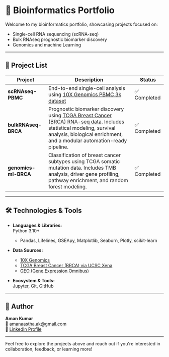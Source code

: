 # 🧬 Bioinformatics Portfolio

Welcome to my bioinformatics portfolio, showcasing projects focused on:

- Single-cell RNA sequencing (scRNA-seq)  
- Bulk RNAseq prognostic biomarker discovery  
- Genomics and machine Learning  

---

## 📂 Project List

| Project                    | Description                                                                  | Status        |
|----------------------------|------------------------------------------------------------------------------|---------------|
| **scRNAseq-PBMC**          | End-to-end single-cell analysis using [10X Genomics PBMC 3k dataset](https://www.10xgenomics.com/datasets/3-k-pbm-cs-from-a-healthy-donor-1-standard-1-1-0) | ✅ Completed  |
| **bulkRNAseq-BRCA**        | Prognostic biomarker discovery using [TCGA Breast Cancer (BRCA) RNA-seq data](https://xenabrowser.net/datapages/?cohort=TCGA%20Breast%20Cancer%20(BRCA)&removeHub=http%3A%2F%2F127.0.0.1%3A7222). Includes statistical modeling, survival analysis, biological enrichment, and a modular automation-ready pipeline. | ✅ Completed  |
| **genomics-ml-BRCA**       | Classification of breast cancer subtypes using TCGA somatic mutation data. Includes TMB analysis, driver gene profiling, pathway enrichment, and random forest modeling. | ✅ Completed  |

---

## 🛠 Technologies & Tools

- **Languages & Libraries:**  
  Python 3.10+  
  - Pandas, Lifelines, GSEApy, Matplotlib, Seaborn, Plotly, scikit-learn  

- **Data Sources:**  
  - [10X Genomics](https://www.10xgenomics.com/datasets/3-k-pbm-cs-from-a-healthy-donor-1-standard-1-1-0)  
  - [TCGA Breast Cancer (BRCA) via UCSC Xena](https://xenabrowser.net/datapages/?cohort=TCGA%20Breast%20Cancer%20(BRCA)&removeHub=http%3A%2F%2F127.0.0.1%3A7222)  
  - [GEO (Gene Expression Omnibus)](https://www.ncbi.nlm.nih.gov/geo/)  

- **Ecosystem & Tools:**  
  Jupyter, Git, GitHub

---

## 👤 Author

**Aman Kumar**  
📧 amanaastha.ak@gmail.com  
🔗 [LinkedIn Profile](https://www.linkedin.com/in/aman-kumar-6218a0165/)

---

Feel free to explore the projects above and reach out if you're interested in collaboration, feedback, or learning more!
